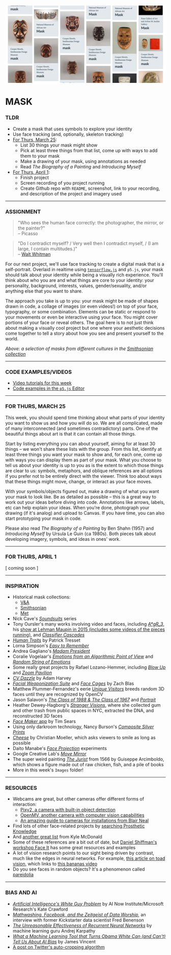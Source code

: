 ![A screenshot of masks in the Smithsonian collection](Images/MasksInTheSmithsonianCollection.png)

# MASK  

### TLDR  
* Create a mask that uses symbols to explore your identity  
* Use face tracking (and, optionally, skeleton tracking)  
* [For Thurs, March 25](#for-thurs-march-25):  
  * List 30 things your mask might show    
  * Pick at least three things from that list, come up with ways to add them to your mask  
  * Make a drawing of your mask, using annotations as needed  
  * Read *The Biography of a Painting* and *Introducing Myself*  
* [For Thurs, April 1](#for-thurs-april-1):  
  * Finish project  
  * Screen recording of you project running  
  * Create Github repo with `README`, screenshot, link to your recording, and description of the project and imagery used  

***

### ASSIGNMENT  

> "Who sees the human face correctly: the photographer, the mirror, or the painter?" <br>– Picasso

> "Do I contradict myself? / Very well then I contradict myself, / (I am large, I contain multitudes.)" <br> – [Walt Whitman](https://poets.org/poem/song-myself-51)  

For our next project, we'll use face tracking to create a digital mask that is a self-portrait. Overlaid in realtime using [`tensorflow.js`](https://www.tensorflow.org/js) and `p5.js`, your mask should talk about your identity while being a visually rich experience. You'll think about who you are and what things are core to your identity: your personality, background, interests, values, gender/sexuality, and/or anything else that you want to share.

The approach you take is up to you: your mask might be made of shapes drawn in code, a collage of images (or even videos!) on top of your face, typography, or some combination. Elements can be static or respond to your movements or even be interactive using your face. You might cover portions of your face or reveal others. The goal here is to not just think about making a visually cool project but one where your aesthetic decisions come together to tell a story about how you see and present yourself to the world.

*Above: a selection of masks from different cultures in the [Smithsonian collection](https://www.si.edu/search?edan_q=mask&)*

***

### CODE EXAMPLES/VIDEOS  
* [Video tutorials for this week](https://youtube.com/playlist?list=PLsGCUnpinsDn5WMcmiicRyOlCgU3agqwN)  
* [Code examples in the `p5.js` Editor](https://editor.p5js.org/jeffThompson/collections/VskQ3eqyz)

***

### FOR THURS, MARCH 25  
This week, you should spend time thinking about what parts of your identity you want to show us and how you will do so. We are all complicated, made of many interconnected (and sometimes contradictory) parts. One of the beautiful things about art is that it can contain all those things.

Start by listing everything you can about yourself, aiming for at least 30 things – we won't share these lists with the group. From this list, identify at least three things you want your mask to show and, for each one, come up with ways you can display them as part of your mask. What you choose to tell us about your identity is up to you as is the extent to which those things are clear to us: symbols, metaphors, and oblique references are all options if you prefer not to be entirely direct with the viewer. Think too about ways that these things might move, change, or interact as your face moves.

With your symbols/objects figured out, make a drawing of what you want your mask to look like. Be as detailed as possible – this is a great way to work out your ideas before diving into code. Annotations like arrows, labels, etc can help explain your ideas. When you're done, photograph your drawing (if it's analog) and upload to Canvas. If you have time, you can also start prototyping your mask in code.

Please also read *The Biography of a Painting* by Ben Shahn (1957) and *Introducing Myself* by Ursula Le Guin (ca 1980s). Both pieces talk about developing imagery, symbols, and ideas in ones' work.

***

### FOR THURS, APRIL 1  
\[ coming soon \]

***

### INSPIRATION  
* Historical mask collections:  
  * [V&A](https://collections.vam.ac.uk/search/?q=mask)  
  * [Smithsonian](https://www.si.edu/search?edan_q=mask&)  
  * [Met](https://www.metmuseum.org/art/collection/search#!?q=mask)  
* Nick Cave's [*Soundsuits*](https://art21.org/artist/nick-cave/) series  
* Tony Oursler's many works involving video and faces, including [*A\*gR_3*](https://tonyoursler.com/agr_3-madrid), his [show at Lehman Maupin in 2015 (includes some videos of the pieces running)](https://tonyoursler.com/lehmann-maupin-new-york), and [*Classifier Cascades*](https://tonyoursler.com/classifier-cascades-greece)   
* [*Human Traits*](http://patricktresset.com/new/project/human-traits-2015/) by Patrick Tresset  
* Lorna Simpson's [*Easy to Remember*](https://vimeo.com/91549843)  
* Andrea Gagliano's [*Madam President*](https://andrea-gagliano.com/madam_president.html)  
* Coralie Vogelaar's [*Emotions from an Algorithmic Point of View*](https://www.coralievogelaar.com/performance.html) and [*Random String of Emotions*](https://www.coralievogelaar.com/Random.html)  
* Some really great projects by Rafael Lozano-Hemmer, including [*Blow Up*](http://www.lozano-hemmer.com/blow_up.php) and [*Zoom Pavilion*](http://www.lozano-hemmer.com/zoom_pavilion.php)  
* [*CV Dazzle*](https://cvdazzle.com/) by Adam Harvey
* [*Facial Weaponization Suite*](http://www.zachblas.info/works/facial-weaponization-suite/) and [*Face Cages*](http://www.zachblas.info/works/face-cages/) by Zach Blas  
* Matthew Plummer-Fernandez's eerie [*Unique Visitors*](http://unique-visitors.tumblr.com/) breeds random 3D faces until they are recognized by OpenCV  
* Jason Salavon's [*The Class of 1988 & The Class of 1967*](http://www.salavon.com/work/Class/) and [*Portrait*](http://www.salavon.com/work/Portrait/)  
* Heather Dewey-Hagborg's [*Stranger Visions*](http://deweyhagborg.com/projects/stranger-visions), where she collected gum and other trash from public spaces in NYC, extracted the DNA, and reconstructed 3D faces  
* [*Face Maker* app](http://prostheticknowledge.tumblr.com/post/169232693186/face-maker-ios-app-by-tim-sears-for-iphone-x-lets) by Tim Sears  
* Using only darkroom technology, Nancy Burson's [*Composite Silver Prints*](http://nancyburson.com/composite-silver-prints/)  
* [*Cheese*](http://christianmoeller.com/Cheese) by Christian Moeller, which asks viewers to smile as long as possible  
* Daito Manabe's [*Face Projection*](http://www.daito.ws/en/work/face-projection.html#5) experiments  
* Google Creative Lab's [*Move Mirror*](https://experiments.withgoogle.com/move-mirror)  
* The super weird painting [*The Jurist*](https://en.wikipedia.org/wiki/The_Jurist_(painting)) from 1566 by Guiseppe Arcimboldo, which shows a figure made out of raw chicken, fish, and a pile of books  
* More in this week's `Images` folder!  

***

### RESOURCES  
* Webcams are great, but other cameras offer different forms of interaction:  
  * [Pixy2, a camera with built-in object detection](https://www.sparkfun.com/products/14392)  
  * [OpenMV, another camera with computer vision capabilities](https://www.sparkfun.com/products/14632)  
  * [An amazing guide to cameras for installations from Blair Neal](https://github.com/laserpilot/Guide_To_Cameras_Interactive_Installations)  
* Find lots of other face-related projects by [searching Prosthetic Knowledge](http://prostheticknowledge.tumblr.com/tagged/face)  
* And [another great list](https://github.com/kylemcdonald/AppropriatingNewTechnologies/wiki/Faces-in-Media-Art) from Kyle McDonald  
* Some of these references are a bit out of date, but [Daniel Shiffman's workshop Face It](https://github.com/shiffman/Face-It) has some great resources and examples  
* A lot of vision research points to our sight being driven by contrast, much like the edges in neural networks. For example, [this article on toad vision](https://en.wikipedia.org/wiki/Feature_detection_%28nervous_system%29#In_toad_vision), which links to [this bananas video](https://av.tib.eu/media/15148#t=0,00:25)  
* Do you see faces in random objects? It's a phenomenon called [pareidolia](https://en.wikipedia.org/wiki/Pareidolia)  

***

### BIAS AND AI  

* [*Artificial Intelligence's White Guy Problem*](https://www.nytimes.com/2016/06/26/opinion/sunday/artificial-intelligences-white-guy-problem.html) by AI Now Institute/Microsoft Research's Kate Crawford  
* [*Mathwashing, Facebook, and the Zeitgeist of Data Worship*](https://technical.ly/brooklyn/2016/06/08/fred-benenson-mathwashing-facebook-data-worship/), an interview with former Kickstarter data scientist Fred Benenson  
* [*The Unreasonable Effectiveness of Recurrent Neural Networks*](http://karpathy.github.io/2015/05/21/rnn-effectiveness/) by machine learning guru Andrej Karpathy  
* [*What a Machine Learning Tool that Turns Obama White Can (and Can't) Tell Us About AI Bias*](https://www.theverge.com/21298762/face-depixelizer-ai-machine-learning-tool-pulse-stylegan-obama-bias) by James Vincent  
* [A post on Twitter's auto-cropping algorithm](https://hackaday.com/2020/09/23/community-testing-suggests-bias-in-twitters-cropping-algorithm)  


